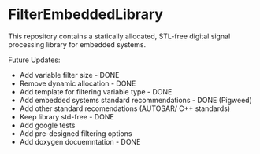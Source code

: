 # FilterEmbeddedLibrary
This repository contains a statically allocated, STL-free digital signal processing library for embedded systems. 

Future Updates:
* Add variable filter size                                      - DONE
* Remove dynamic allocation                                     - DONE
* Add template for filtering variable type                      - DONE
* Add embedded systems standard recommendations                 - DONE (Pigweed)
* Add other standard recomendations (AUTOSAR/ C++ standards)
* Keep library std-free                                         - DONE
* Add google tests                                          
* Add pre-designed filtering options
* Add doxygen docuemntation                                     - DONE


